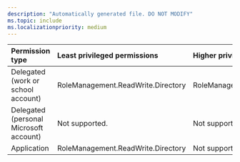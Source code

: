 ```yaml
---
description: "Automatically generated file. DO NOT MODIFY"
ms.topic: include
ms.localizationpriority: medium
---
```


|Permission type|Least privileged permissions|Higher privileged permissions|
|:---|:---|:---|
|Delegated (work or school account)|RoleManagement.ReadWrite.Directory|RoleManagementPolicy.ReadWrite.Directory|
|Delegated (personal Microsoft account)|Not supported.|Not supported.|
|Application|RoleManagement.ReadWrite.Directory|Not supported.|

